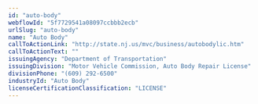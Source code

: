 ```yaml
---
id: "auto-body"
webflowId: "5f7729541a08097ccbbb2ecb"
urlSlug: "auto-body"
name: "Auto Body"
callToActionLink: "http://state.nj.us/mvc/business/autobodylic.htm"
callToActionText: ""
issuingAgency: "Department of Transportation"
issuingDivision: "Motor Vehicle Commission, Auto Body Repair License"
divisionPhone: "(609) 292-6500"
industryId: "Auto Body"
licenseCertificationClassification: "LICENSE"
---
```

